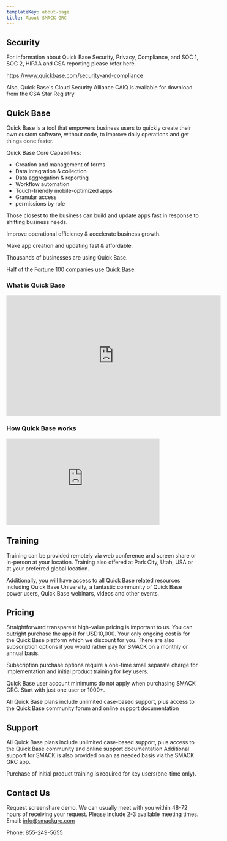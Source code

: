 ```yaml
---
templateKey: about-page
title: About SMACK GRC
---
```

## Security

For information about Quick Base Security, Privacy, Compliance, and SOC 1, SOC 2, HIPAA and CSA reporting please refer here.

https://www.quickbase.com/security-and-compliance


Also, Quick Base's Cloud Security Alliance CAIQ is available for download from the CSA Star Registry

## Quick Base

Quick Base is a tool that empowers business users to quickly create their own custom software, without code, to improve daily operations and get things done faster. 

Quick Base Core Capabilities:

* Creation and management of forms
* Data integration & collection
* Data aggregation & reporting
* Workflow automation
* Touch-friendly mobile-optimized apps
* Granular access
* permissions by role

Those closest to the business can build and update apps fast in response to shifting business needs.

Improve operational efficiency & accelerate business growth.

Make app creation and updating fast & affordable.

Thousands of businesses are using Quick Base.

Half of the Fortune 100 companies use Quick Base. 

### What is Quick Base

<iframe width="560" height="315" src="https://www.youtube.com/embed/qTuKCkQ9z3w?rel=0" frameborder="0" allow="accelerometer; autoplay; encrypted-media; gyroscope; picture-in-picture" allowfullscreen></iframe>
 
### How Quick Base works

<iframe allowtransparency="true" title="Wistia video player" allowFullscreen frameborder="0" scrolling="no" class="wistia_embed" name="wistia_embed" src="https://fast.wistia.net/embed/iframe/aj8e4qjeim" width="400" height="225"></iframe>
 
 
## Training

Training can be provided remotely via web conference and screen share or in-person at your location. Training also offered at Park City, Utah, USA or at your preferred global location. 

Additionally, you will have access to all Quick Base related resources including Quick Base University, a fantastic community of Quick Base power users, Quick Base webinars, videos and other events. 

## Pricing

Straightforward transparent high-value pricing is important to us. You can outright purchase the app it for USD10,000. Your only ongoing cost is for the Quick Base platform which we discount for you. There are also subscription options if you would rather pay for SMACK on a monthly or annual basis. 

Subscription purchase options require a one-time small separate charge for implementation and initial product training for key users.

Quick Base user account minimums do not apply when purchasing SMACK GRC. Start with just one user or 1000+.

All Quick Base plans include unlimited case-based support, plus access to the Quick Base community forum and online support documentation

## Support

All Quick Base plans include unlimited case-based support, plus access to the Quick Base community and online support documentation
Additional support for SMACK is also provided on an as needed basis via the SMACK GRC app. 

Purchase of initial product training is required for key users(one-time only).

## Contact Us

Request screenshare demo. We can usually meet with you within 48-72 hours of receiving your request. Please include 2-3 available meeting times. 
Email: info@smackgrc.com

Phone: 855-249-5655
